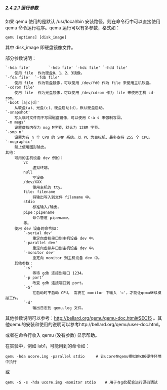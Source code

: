 
##### 2.4.2.1 运行参数

如果 qemu 使用的是默认 /usr/local/bin 安装路径，则在命令行中可以直接使用 qemu 命令运行程序。qemu 运行可以有多参数，格式如：

	qemu [options] [disk_image]

其中 disk_image 即硬盘镜像文件。

部分参数说明：

	`-hda file'        `-hdb file' `-hdc file' `-hdd file'
		使用 file  作为硬盘0、1、2、3镜像。
	`-fda file'  `-fdb file'
		使用 file  作为软盘镜像，可以使用 /dev/fd0 作为 file 来使用主机软盘。
	`-cdrom file'
		使用 file  作为光盘镜像，可以使用 /dev/cdrom 作为 file 来使用主机 cd-rom。
	`-boot [a|c|d]'
		从软盘(a)、光盘(c)、硬盘启动(d)，默认硬盘启动。
	`-snapshot'
		写入临时文件而不写回磁盘镜像，可以使用 C-a s 来强制写回。
	`-m megs'
		设置虚拟内存为 msg M字节，默认为 128M 字节。
	`-smp n'
		设置为有 n 个 CPU 的 SMP 系统。以 PC 为目标机，最多支持 255 个 CPU。
	`-nographic'
		禁止使用图形输出。
	其他：
		可用的主机设备 dev 例如：
			vc
				虚拟终端。
			null
				空设备
			/dev/XXX
				使用主机的 tty。
			file: filename
				将输出写入到文件 filename 中。
			stdio
				标准输入/输出。
			pipe：pipename
				命令管道 pipename。
			等。
		使用 dev 设备的命令如：
			`-serial dev'
				重定向虚拟串口到主机设备 dev 中。
			`-parallel dev'
				重定向虚拟并口到主机设备 dev 中。
			`-monitor dev'
				重定向 monitor 到主机设备 dev 中。
		其他参数：
			`-s'
				等待 gdb 连接到端口 1234。
			`-p port'
				改变 gdb 连接端口到 port。
			`-S'
				在启动时不启动 CPU， 需要在 monitor 中输入 'c'，才能让qemu继续模拟工作。
			`-d'
				输出日志到 qemu.log 文件。

其他参数说明可以参考：http://bellard.org/qemu/qemu-doc.html#SEC15 。其他qemu的安装和使用的说明可以参考http://bellard.org/qemu/user-doc.html。

或者在命令行收入 qemu (没有参数) 显示帮助。

在实验中，例如 lab1，可能用到的命令如：

	qemu -hda ucore.img -parallel stdio		# 让ucore在qemu模拟的x86硬件环境中执行

或

	qemu -S -s -hda ucore.img -monitor stdio	# 用于与gdb配合进行源码调试

